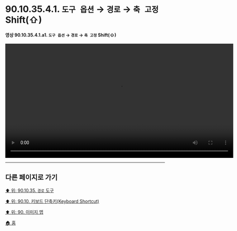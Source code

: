 # 90.10.35.4.1. `도구 옵션` → `경로` → `축 고정` Shift(⇧)

<a id="90-10-35-04-01-a1"></a>

#### 영상 90.10.35.4.1.a1. `도구 옵션` → `경로` → `축 고정` Shift(⇧)
<video controls="controls" width="720" src="https://github.com/wonder13662/gimp/assets/15767104/ed8c8e2d-5ea4-474e-b167-a2d8d769bf69"></video>

***

## 다른 페이지로 가기

[⬆️ 위: 90.10.35. `경로` 도구](./90-10-28-00-perspective.md)

[⬆️ 위: 90.10. 키보드 단축키(Keyboard Shortcut)](./90-10-00-keyboard_shortcut.md)

[⬆️ 위: 90. 이미지 맵](./90-00-image-map.md)

[🏠 홈](./00-home.md)